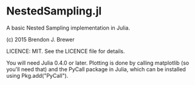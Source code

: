 NestedSampling.jl
=================

A basic Nested Sampling implementation in Julia.

(c) 2015 Brendon J. Brewer

LICENCE: MIT. See the LICENCE file for details.

You will need Julia 0.4.0 or later. Plotting is done by calling matplotlib
(so you'll need that) and the PyCall package in Julia, which can be installed
using Pkg.add("PyCall").
